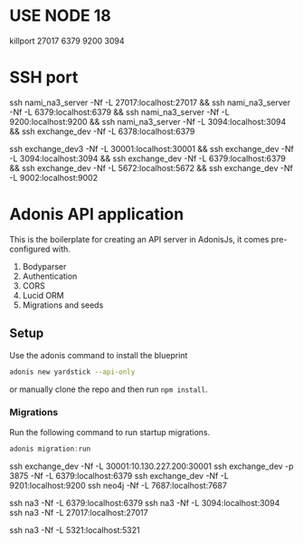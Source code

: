 # USE NODE 18
killport 27017 6379 9200 3094

# SSH port
ssh nami_na3_server -Nf -L 27017:localhost:27017 && 
ssh nami_na3_server -Nf -L 6379:localhost:6379 && 
ssh nami_na3_server -Nf -L 9200:localhost:9200 && 
ssh nami_na3_server -Nf -L 3094:localhost:3094 &&
ssh exchange_dev -Nf -L 6378:localhost:6379

ssh exchange_dev3 -Nf -L 30001:localhost:30001 && ssh exchange_dev -Nf -L 3094:localhost:3094 && ssh exchange_dev -Nf -L 6379:localhost:6379 && ssh exchange_dev -Nf -L 5672:localhost:5672 && ssh exchange_dev -Nf -L 9002:localhost:9002
# Adonis API application

This is the boilerplate for creating an API server in AdonisJs, it comes pre-configured with.

1. Bodyparser
2. Authentication
3. CORS
4. Lucid ORM
5. Migrations and seeds

## Setup

Use the adonis command to install the blueprint

```bash
adonis new yardstick --api-only
```

or manually clone the repo and then run `npm install`.


### Migrations

Run the following command to run startup migrations.

```js
adonis migration:run
```

ssh exchange_dev -Nf -L 30001:10.130.227.200:30001
ssh exchange_dev -p 3875 -Nf -L 6379:localhost:6379
ssh exchange_dev -Nf -L 9201:localhost:9200
ssh neo4j -Nf -L 7687:localhost:7687

ssh na3 -Nf -L 6379:localhost:6379
ssh na3 -Nf -L 3094:localhost:3094
ssh na3 -Nf -L 27017:localhost:27017

ssh na3 -Nf -L 5321:localhost:5321